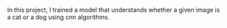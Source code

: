 In this project, I trained a model that understands whether a given image is a cat or a dog using cnn algorithms.
